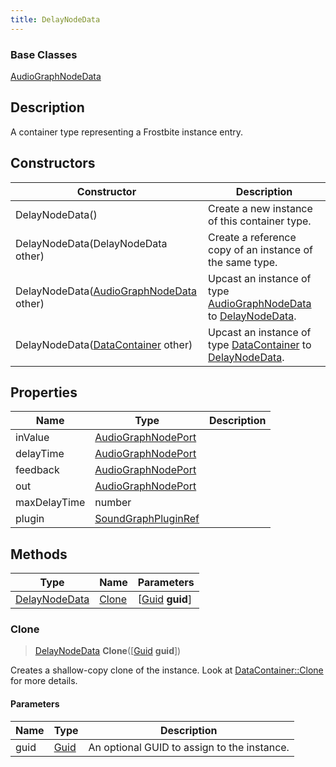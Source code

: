 ```yaml
---
title: DelayNodeData
---
```

### Base Classes

[AudioGraphNodeData](/vext/ref/fb/audiographnodedata/)

## Description

A container type representing a Frostbite instance entry.

## Constructors

| Constructor                                                              | Description                                                                                                       |
| ------------------------------------------------------------------------ | ----------------------------------------------------------------------------------------------------------------- |
| DelayNodeData()                                                          | Create a new instance of this container type.                                                                     |
| DelayNodeData(DelayNodeData other)                                       | Create a reference copy of an instance of the same type.                                                          |
| DelayNodeData([AudioGraphNodeData](/vext/ref/fb/audiographnodedata/) other)            | Upcast an instance of type [AudioGraphNodeData](/vext/ref/fb/audiographnodedata/) to [DelayNodeData](/vext/ref/fb/delaynodedata/).            |
| DelayNodeData([DataContainer](/vext/ref/shared/class/datacontainer) other) | Upcast an instance of type [DataContainer](/vext/ref/shared/class/datacontainer) to [DelayNodeData](/vext/ref/fb/delaynodedata/). |

## Properties

| Name         | Type                                       | Description |
| ------------ | ------------------------------------------ | ----------- |
| inValue      | [AudioGraphNodePort](/vext/ref/fb/audiographnodeport/)   |             |
| delayTime    | [AudioGraphNodePort](/vext/ref/fb/audiographnodeport/)   |             |
| feedback     | [AudioGraphNodePort](/vext/ref/fb/audiographnodeport/)   |             |
| out          | [AudioGraphNodePort](/vext/ref/fb/audiographnodeport/)   |             |
| maxDelayTime | number                                     |             |
| plugin       | [SoundGraphPluginRef](/vext/ref/fb/soundgraphpluginref/) |             |

## Methods

| Type                           | Name            | Parameters                                     |
| ------------------------------ | --------------- | ---------------------------------------------- |
| [DelayNodeData](/vext/ref/fb/delaynodedata/) | [Clone](#clone) | \[[Guid](/vext/ref/shared/class/guid) **guid**\] |

### Clone

> [DelayNodeData](/vext/ref/fb/delaynodedata/) **Clone**(\[[Guid](/vext/ref/shared/class/guid) **guid**\])

Creates a shallow-copy clone of the instance. Look at [DataContainer::Clone](/vext/ref/shared/class/datacontainer#clone) for more details.

#### Parameters

| Name | Type         | Description                                 |
| ---- | ------------ | ------------------------------------------- |
| guid | [Guid](/vext/ref/shared/class/guid/) | An optional GUID to assign to the instance. |
